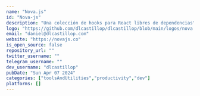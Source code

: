 ```yaml
---
name: "Nova.js"
id: "Nova-js"
description: "Una colección de hooks para React libres de dependencias"
logo: "https://github.com/dlcastillop/dlcastillop/blob/main/logos/nova.js.png"
email: "daniel@dlcastillop.com"
website: "https://novajs.co"
is_open_source: false
repository_url: ""
twitter_username: ""
telegram_username: ""
dev_username: "dlcastillop"
pubDate: "Sun Apr 07 2024"
categories: ["toolsAndUtilities","productivity","dev"]
platforms: []
---
```

